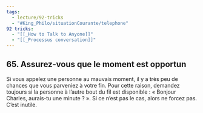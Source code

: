 ```yaml
---
tags:
  - lecture/92-tricks
  - "#King_Philo/situationCourante/telephone"
92 tricks:
  - "[[_How to Talk to Anyone]]"
  - "[[_Processus conversation]]"
---
```



## 65. Assurez-vous que le moment est opportun

Si vous appelez une personne au mauvais moment, il y a très peu de chances que vous parveniez à votre fin. Pour cette raison, demandez toujours si la personne à l’autre bout du fil est disponible : « Bonjour Charles, aurais-tu une minute ? ». Si ce n’est pas le cas, alors ne forcez pas. C’est inutile.